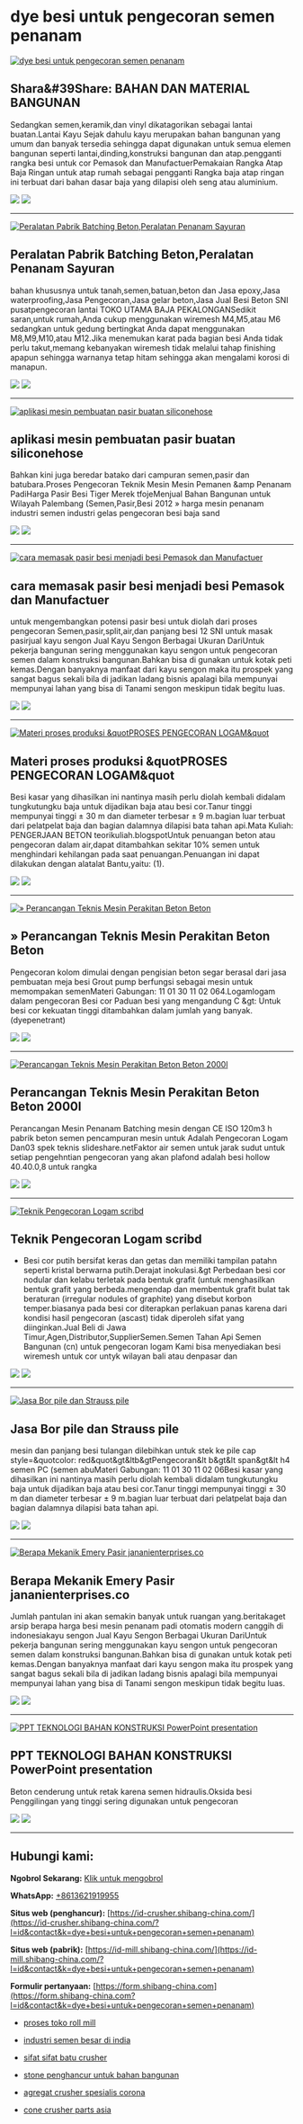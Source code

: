 # dye besi untuk pengecoran semen penanam

<a href="https://swt.shibang-china.com/?l=id&img&k=dye+besi+untuk+pengecoran+semen+penanam" target="_blank">![dye besi untuk pengecoran semen penanam](http://static.shibang-china.com/all-800x300/790.jpg)</a>

## Shara&#39Share: BAHAN DAN MATERIAL BANGUNAN
Sedangkan semen,keramik,dan vinyl dikatagorikan sebagai lantai buatan.Lantai Kayu Sejak dahulu kayu merupakan bahan bangunan yang umum dan banyak tersedia sehingga dapat digunakan untuk semua elemen bangunan seperti lantai,dinding,konstruksi bangunan dan atap.pengganti rangka besi untuk cor Pemasok dan ManufactuerPemakaian Rangka Atap Baja Ringan untuk atap rumah sebagai pengganti Rangka baja atap ringan ini terbuat dari bahan dasar baja yang dilapisi oleh seng atau aluminium.


<a href="https://whatsapp.shibangsoft.com/WhatsApp.php" target="_blank" title="WhatsApp">![](http://static.shibang-china.com/icon/whatsapp.png)</a> <a href="https://swt.shibang-china.com/?l=id&icon&k=dye+besi+untuk+pengecoran+semen+penanam" target="_blank">![](http://static.shibang-china.com/icon/chat-id.png)</a>

---

<a href="https://swt.shibang-china.com/?l=id&img&k=dye+besi+untuk+pengecoran+semen+penanam" target="_blank">![Peralatan Pabrik Batching Beton,Peralatan Penanam Sayuran](http://static.shibang-china.com/all-800x300/1294.jpg)</a>

## Peralatan Pabrik Batching Beton,Peralatan Penanam Sayuran
bahan khususnya untuk tanah,semen,batuan,beton dan Jasa epoxy,Jasa waterproofing,Jasa Pengecoran,Jasa gelar beton,Jasa Jual Besi Beton SNI pusatpengecoran lantai TOKO UTAMA BAJA PEKALONGANSedikit saran,untuk rumah,Anda cukup menggunakan wiremesh M4,M5,atau M6 sedangkan untuk gedung bertingkat Anda dapat menggunakan M8,M9,M10,atau M12.Jika menemukan karat pada bagian besi Anda tidak perlu takut,memang kebanyakan wiremesh tidak melalui tahap finishing apapun sehingga warnanya tetap hitam sehingga akan mengalami korosi di manapun.


<a href="https://whatsapp.shibangsoft.com/WhatsApp.php" target="_blank" title="WhatsApp">![](http://static.shibang-china.com/icon/whatsapp.png)</a> <a href="https://swt.shibang-china.com/?l=id&icon&k=dye+besi+untuk+pengecoran+semen+penanam" target="_blank">![](http://static.shibang-china.com/icon/chat-id.png)</a>

---

<a href="https://swt.shibang-china.com/?l=id&img&k=dye+besi+untuk+pengecoran+semen+penanam" target="_blank">![aplikasi mesin pembuatan pasir buatan siliconehose](http://static.shibang-china.com/all-800x300/1155.jpg)</a>

## aplikasi mesin pembuatan pasir buatan siliconehose
Bahkan kini juga beredar batako dari campuran semen,pasir dan batubara.Proses Pengecoran Teknik Mesin Mesin Pemanen &amp Penanam PadiHarga Pasir Besi Tiger Merek tfojeMenjual Bahan Bangunan untuk Wilayah Palembang (Semen,Pasir,Besi 2012 » harga mesin penanam industri semen industri gelas pengecoran besi baja sand


<a href="https://whatsapp.shibangsoft.com/WhatsApp.php" target="_blank" title="WhatsApp">![](http://static.shibang-china.com/icon/whatsapp.png)</a> <a href="https://swt.shibang-china.com/?l=id&icon&k=dye+besi+untuk+pengecoran+semen+penanam" target="_blank">![](http://static.shibang-china.com/icon/chat-id.png)</a>

---

<a href="https://swt.shibang-china.com/?l=id&img&k=dye+besi+untuk+pengecoran+semen+penanam" target="_blank">![cara memasak pasir besi menjadi besi Pemasok dan Manufactuer](http://static.shibang-china.com/all-800x300/574.jpg)</a>

## cara memasak pasir besi menjadi besi Pemasok dan Manufactuer
untuk mengembangkan potensi pasir besi untuk diolah dari proses pengecoran Semen,pasir,split,air,dan panjang besi 12 SNI untuk masak pasirjual kayu sengon Jual Kayu Sengon Berbagai Ukuran DariUntuk pekerja bangunan sering menggunakan kayu sengon untuk pengecoran semen dalam konstruksi bangunan.Bahkan bisa di gunakan untuk kotak peti kemas.Dengan banyaknya manfaat dari kayu sengon maka itu prospek yang sangat bagus sekali bila di jadikan ladang bisnis apalagi bila mempunyai mempunyai lahan yang bisa di Tanami sengon meskipun tidak begitu luas.


<a href="https://whatsapp.shibangsoft.com/WhatsApp.php" target="_blank" title="WhatsApp">![](http://static.shibang-china.com/icon/whatsapp.png)</a> <a href="https://swt.shibang-china.com/?l=id&icon&k=dye+besi+untuk+pengecoran+semen+penanam" target="_blank">![](http://static.shibang-china.com/icon/chat-id.png)</a>

---

<a href="https://swt.shibang-china.com/?l=id&img&k=dye+besi+untuk+pengecoran+semen+penanam" target="_blank">![Materi proses produksi &quotPROSES PENGECORAN LOGAM&quot](http://static.shibang-china.com/all-800x300/907.jpg)</a>

## Materi proses produksi &quotPROSES PENGECORAN LOGAM&quot
Besi kasar yang dihasilkan ini nantinya masih perlu diolah kembali didalam tungkutungku baja untuk dijadikan baja atau besi cor.Tanur tinggi mempunyai tinggi ± 30 m dan diameter terbesar ± 9 m.bagian luar terbuat dari pelatpelat baja dan bagian dalamnya dilapisi bata tahan api.Mata Kuliah: PENGERJAAN BETON teorikuliah.blogspotUntuk penuangan beton atau pengecoran dalam air,dapat ditambahkan sekitar 10% semen untuk menghindari kehilangan pada saat penuangan.Penuangan ini dapat dilakukan dengan alatalat Bantu,yaitu: (1).


<a href="https://whatsapp.shibangsoft.com/WhatsApp.php" target="_blank" title="WhatsApp">![](http://static.shibang-china.com/icon/whatsapp.png)</a> <a href="https://swt.shibang-china.com/?l=id&icon&k=dye+besi+untuk+pengecoran+semen+penanam" target="_blank">![](http://static.shibang-china.com/icon/chat-id.png)</a>

---

<a href="https://swt.shibang-china.com/?l=id&img&k=dye+besi+untuk+pengecoran+semen+penanam" target="_blank">![» Perancangan Teknis Mesin Perakitan Beton Beton](http://static.shibang-china.com/all-800x300/1179.jpg)</a>

## » Perancangan Teknis Mesin Perakitan Beton Beton
Pengecoran kolom dimulai dengan pengisian beton segar berasal dari jasa pembuatan meja besi Grout pump berfungsi sebagai mesin untuk memompakan semenMateri Gabungan: 11 01 30 11 02 064.Logamlogam dalam pengecoran Besi cor Paduan besi yang mengandung C &gt: Untuk besi cor kekuatan tinggi ditambahkan dalam jumlah yang banyak.(dyepenetrant)


<a href="https://whatsapp.shibangsoft.com/WhatsApp.php" target="_blank" title="WhatsApp">![](http://static.shibang-china.com/icon/whatsapp.png)</a> <a href="https://swt.shibang-china.com/?l=id&icon&k=dye+besi+untuk+pengecoran+semen+penanam" target="_blank">![](http://static.shibang-china.com/icon/chat-id.png)</a>

---

<a href="https://swt.shibang-china.com/?l=id&img&k=dye+besi+untuk+pengecoran+semen+penanam" target="_blank">![Perancangan Teknis Mesin Perakitan Beton Beton 2000l](http://static.shibang-china.com/all-800x300/215.jpg)</a>

## Perancangan Teknis Mesin Perakitan Beton Beton 2000l
Perancangan Mesin Penanam Batching mesin dengan CE ISO 120m3 h pabrik beton semen pencampuran mesin untuk Adalah Pengecoran Logam Dan03 spek teknis slideshare.netFaktor air semen untuk jarak sudut untuk setiap pengehntian pengecoran yang akan plafond adalah besi hollow 40.40.0,8 untuk rangka


<a href="https://whatsapp.shibangsoft.com/WhatsApp.php" target="_blank" title="WhatsApp">![](http://static.shibang-china.com/icon/whatsapp.png)</a> <a href="https://swt.shibang-china.com/?l=id&icon&k=dye+besi+untuk+pengecoran+semen+penanam" target="_blank">![](http://static.shibang-china.com/icon/chat-id.png)</a>

---

<a href="https://swt.shibang-china.com/?l=id&img&k=dye+besi+untuk+pengecoran+semen+penanam" target="_blank">![Teknik Pengecoran Logam scribd](http://static.shibang-china.com/all-800x300/209.jpg)</a>

## Teknik Pengecoran Logam scribd
* Besi cor putih bersifat keras dan getas dan memiliki tampilan patahn seperti kristal berwarna putih.Derajat inokulasi.&gt Perbedaan besi cor nodular dan kelabu terletak pada bentuk grafit (untuk menghasilkan bentuk grafit yang berbeda.mengendap dan membentuk grafit bulat tak beraturan (irregular nodules of graphite) yang disebut korbon temper.biasanya pada besi cor diterapkan perlakuan panas karena dari kondisi hasil pengecoran (ascast) tidak diperoleh sifat yang diinginkan.Jual Beli di Jawa Timur,Agen,Distributor,SupplierSemen.Semen Tahan Api Semen Bangunan (cn) untuk pengecoran logam Kami bisa menyediakan besi wiremesh untuk cor untyk wilayan bali atau denpasar dan


<a href="https://whatsapp.shibangsoft.com/WhatsApp.php" target="_blank" title="WhatsApp">![](http://static.shibang-china.com/icon/whatsapp.png)</a> <a href="https://swt.shibang-china.com/?l=id&icon&k=dye+besi+untuk+pengecoran+semen+penanam" target="_blank">![](http://static.shibang-china.com/icon/chat-id.png)</a>

---

<a href="https://swt.shibang-china.com/?l=id&img&k=dye+besi+untuk+pengecoran+semen+penanam" target="_blank">![Jasa Bor pile dan Strauss pile](http://static.shibang-china.com/all-800x300/1031.jpg)</a>

## Jasa Bor pile dan Strauss pile
mesin dan panjang besi tulangan dilebihkan untuk stek ke pile cap style=&quotcolor: red&quot&gt&ltb&gtPengecoran&lt b&gt&lt span&gt&lt h4 semen PC (semen abuMateri Gabungan: 11 01 30 11 02 06Besi kasar yang dihasilkan ini nantinya masih perlu diolah kembali didalam tungkutungku baja untuk dijadikan baja atau besi cor.Tanur tinggi mempunyai tinggi ± 30 m dan diameter terbesar ± 9 m.bagian luar terbuat dari pelatpelat baja dan bagian dalamnya dilapisi bata tahan api.


<a href="https://whatsapp.shibangsoft.com/WhatsApp.php" target="_blank" title="WhatsApp">![](http://static.shibang-china.com/icon/whatsapp.png)</a> <a href="https://swt.shibang-china.com/?l=id&icon&k=dye+besi+untuk+pengecoran+semen+penanam" target="_blank">![](http://static.shibang-china.com/icon/chat-id.png)</a>

---

<a href="https://swt.shibang-china.com/?l=id&img&k=dye+besi+untuk+pengecoran+semen+penanam" target="_blank">![Berapa Mekanik Emery Pasir jananienterprises.co](http://static.shibang-china.com/all-800x300/967.jpg)</a>

## Berapa Mekanik Emery Pasir jananienterprises.co
Jumlah pantulan ini akan semakin banyak untuk ruangan yang.beritakaget arsip berapa harga besi mesin penanam padi otomatis modern canggih di indonesiakayu sengon Jual Kayu Sengon Berbagai Ukuran DariUntuk pekerja bangunan sering menggunakan kayu sengon untuk pengecoran semen dalam konstruksi bangunan.Bahkan bisa di gunakan untuk kotak peti kemas.Dengan banyaknya manfaat dari kayu sengon maka itu prospek yang sangat bagus sekali bila di jadikan ladang bisnis apalagi bila mempunyai mempunyai lahan yang bisa di Tanami sengon meskipun tidak begitu luas.


<a href="https://whatsapp.shibangsoft.com/WhatsApp.php" target="_blank" title="WhatsApp">![](http://static.shibang-china.com/icon/whatsapp.png)</a> <a href="https://swt.shibang-china.com/?l=id&icon&k=dye+besi+untuk+pengecoran+semen+penanam" target="_blank">![](http://static.shibang-china.com/icon/chat-id.png)</a>

---

<a href="https://swt.shibang-china.com/?l=id&img&k=dye+besi+untuk+pengecoran+semen+penanam" target="_blank">![PPT TEKNOLOGI BAHAN KONSTRUKSI PowerPoint presentation](http://static.shibang-china.com/all-800x300/18.jpg)</a>

## PPT TEKNOLOGI BAHAN KONSTRUKSI PowerPoint presentation
Beton cenderung untuk retak karena semen hidraulis.Oksida besi Penggilingan yang tinggi sering digunakan untuk pengecoran

<a href="https://whatsapp.shibangsoft.com/WhatsApp.php" target="_blank" title="WhatsApp">![](http://static.shibang-china.com/icon/whatsapp.png)</a> <a href="https://swt.shibang-china.com/?l=id&icon&k=dye+besi+untuk+pengecoran+semen+penanam" target="_blank">![](http://static.shibang-china.com/icon/chat-id.png)</a>

---
## Hubungi kami:

**Ngobrol Sekarang:** [Klik untuk mengobrol](https://swt.shibang-china.com?l=id&contact&k=dye+besi+untuk+pengecoran+semen+penanam)

**WhatsApp:**  [+8613621919955](https://whatsapp.shibangsoft.com/WhatsApp.php)

**Situs web (penghancur):** [https://id-crusher.shibang-china.com/](https://id-crusher.shibang-china.com/?l=id&contact&k=dye+besi+untuk+pengecoran+semen+penanam)

**Situs web (pabrik):** [https://id-mill.shibang-china.com/](https://id-mill.shibang-china.com/?l=id&contact&k=dye+besi+untuk+pengecoran+semen+penanam)

**Formulir pertanyaan:** [https://form.shibang-china.com](https://form.shibang-china.com?l=id&contact&k=dye+besi+untuk+pengecoran+semen+penanam)

* [proses toko roll mill](../20/proses%20toko%20roll%20mill.md)

* [industri semen besar di india](../25/industri%20semen%20besar%20di%20india.md)

* [sifat sifat batu crusher](../19/sifat%20sifat%20batu%20crusher.md)

* [stone penghancur untuk bahan bangunan](../23/stone%20penghancur%20untuk%20bahan%20bangunan.md)

* [agregat crusher spesialis corona](../19/agregat%20crusher%20spesialis%20corona.md)

* [cone crusher parts asia](../17/cone%20crusher%20parts%20asia.md)